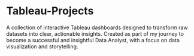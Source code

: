 # Tableau-Projects
A collection of interactive Tableau dashboards designed to transform raw datasets into clear, actionable insights. Created as part of my journey to become a successful and insightful Data Analyst, with a focus on data visualization and storytelling.
